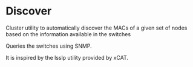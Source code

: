 Discover
========

Cluster utility to automatically discover the MACs of a given set of nodes
based on the information available in the switches

Queries the switches using SNMP.

It is inspired by the lsslp utility provided by xCAT.
